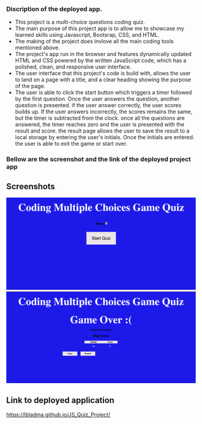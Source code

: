 ### Discription of the deployed app.

* This project is a multi-choice questions coding quiz. 
* The main purpose of this project app is to allow me to showcase my learned skills using Javascript, Bootsrap, CSS, and HTML. 
* The making of the project does invlove all the main coding tools mentioned above. 
* The project's app run in the browser and features dynamically updated HTML and CSS powered by the written JavaScript code, which has a polished, clean, and responsive  user interface. 
* The user interface that this project's code is build with, allows the user to land on a page with a title, and a clear heading showing the purpose of the page. 
* The user is able to click the start button which triggers a timer followed by the first question. Once the user answers the question, another question is presented. if the user answer correctly, the user scores builds up. If the user answers incorrectly, the scores remains the same, but the timer is subtracted from the clock. once all the questions are answered, the timer reaches zero and the user is presented with the result and score. the result page allows the user to save the result to a local storage by entering the user's initials. Once the initials are entered. the user is able to exit the game or start over. 
### Bellow are the screenshot and the link of the deployed project app
## Screenshots
![A user clicks through an interactive coding quiz, then enters initials to save the high score before resetting and starting over.](codequiz1.png)
![A user clicks through an interactive coding quiz, then enters initials to save the high score before resetting and starting over.](codequiz2.png)
## Link to deployed application 
https://lbladma.github.io/JS_Quiz_Project/
